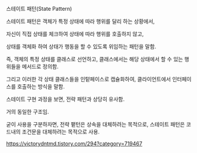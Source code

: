 스테이트 패턴(State Pattern)

스테이트 패턴은 객체가 특정 상태에 따라 행위를 달리 하는 상황에서,

자신이 직접 상태를 체크하여 상태에 따라 행위를 호출하지 않고,

상태를 객체화 하여 상태가 행동을 할 수 있도록 위임하는 패턴을 말함.

즉, 객체의 특정 상태를 클래스로 선언하고, 클래스에서는 해당 상태에서 할 수 있는 행위들을 메서드로 정의함.

그리고 이러한 각 상태 클래스들을 인텉페이스로 캡슐화하여, 클라이언트에서 인터페이스를 호출하는 방식을 말함.


스테이트 구현 과정을 보면, 전략 패턴과 상당히 유사함.

거의 동일한 구조임.

굳이 사용을 구분하자면, 전략 퍁턴은 상속을 대체하려는 목적으로, 스테이트 패턴은 코드내의 조건문을 대체하려는 목적으로 사용.

https://victorydntmd.tistory.com/294?category=719467